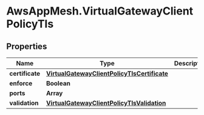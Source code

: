 # AwsAppMesh.VirtualGatewayClientPolicyTls

## Properties

Name | Type | Description | Notes
------------ | ------------- | ------------- | -------------
**certificate** | [**VirtualGatewayClientPolicyTlsCertificate**](VirtualGatewayClientPolicyTlsCertificate.md) |  | [optional] 
**enforce** | **Boolean** |  | [optional] 
**ports** | **Array** |  | [optional] 
**validation** | [**VirtualGatewayClientPolicyTlsValidation**](VirtualGatewayClientPolicyTlsValidation.md) |  | 


